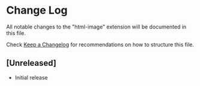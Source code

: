 # Change Log

All notable changes to the "html-image" extension will be documented in this file.

Check [Keep a Changelog](http://keepachangelog.com/) for recommendations on how to structure this file.

## [Unreleased]

- Initial release